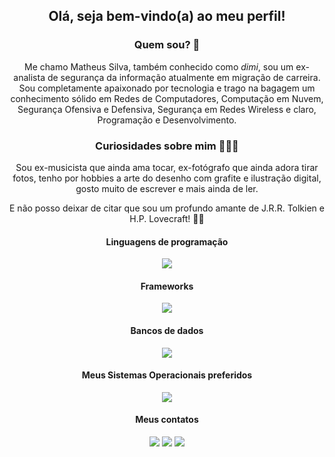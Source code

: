 <div align=center>
<h2>Olá, seja bem-vindo(a) ao meu perfil!</h2>

<h3> Quem sou? 👀</h3>



Me chamo Matheus Silva, também conhecido como *dimi*, sou um ex-analista de segurança da informação atualmente em migração de carreira. Sou completamente apaixonado por tecnologia e trago na bagagem um conhecimento sólido em Redes de Computadores, Computação em Nuvem, Segurança Ofensiva e Defensiva, Segurança em Redes Wireless e claro, Programação e Desenvolvimento.

<h3>Curiosidades sobre mim 🧑🏻‍💻</h3>

Sou ex-musicista que ainda ama tocar, ex-fotógrafo que ainda adora tirar fotos, tenho por hobbies a arte do desenho com grafite e ilustração digital, gosto muito de escrever e mais ainda de ler.

E não posso deixar de citar que sou um profundo amante de J.R.R. Tolkien e H.P. Lovecraft! 🧛🏻
</div>
<div align="center">
    <h4>Linguagens de programação</h4>
    <p>
        <a href="https://skillicons.dev">
            <img src="https://skillicons.dev/icons?i=java,dart,javascript,typescript,ruby,bash&theme=light" />
        </a>
    </p>
</div>

<div align="center">
    <h4>Frameworks</h4>
    <p>
        <a href="https://skillicons.dev">
            <img src="https://skillicons.dev/icons?i=spring,flutter,react,express,next,nest,rails&theme=light" />
        </a>
    </p>
</div>

<div align="center">
    <h4>Bancos de dados</h4>
    <p>
        <a href="https://skillicons.dev">
            <img src="https://skillicons.dev/icons?i=mongo,postgres,mysql&theme=light" />
        </a>
    </p>
</div>

<div align="center">
    <h4>Meus Sistemas Operacionais preferidos</h4>
    <p>
        <a href="https://skillicons.dev">
            <img src="https://skillicons.dev/icons?i=windows,redhat&theme=light" />
        </a>
    </p>
</div>


<div align=center>
<h4>Meus contatos</h4>
<a href="https://www.linkedin.com/in/matheus-dimi-silva" target="_blank"><img loading="lazy" src="https://img.shields.io/badge/-LinkedIn-%230077B5?style=for-the-badge&logo=linkedin&logoColor=white" target="_blank"></a>   
<a href="https://instagram.com/dimi.dev" target="_blank"><img loading="lazy" src="https://img.shields.io/badge/-Instagram-%23E4405F?style=for-the-badge&logo=instagram&logoColor=white" target="_blank"></a>
<a href = "mailto:bastiaotreze@gmail.com"><img loading="lazy" src="https://img.shields.io/badge/Gmail-D14836?style=for-the-badge&logo=gmail&logoColor=white" target="_blank"></a>
</div>

